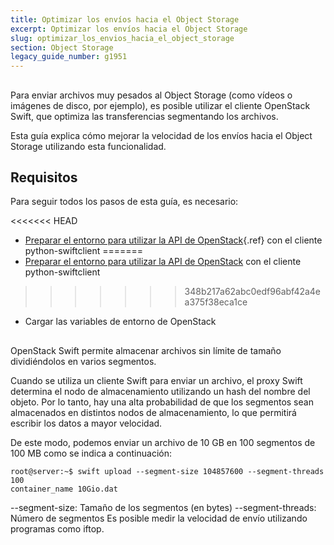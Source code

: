 ```yaml
---
title: Optimizar los envíos hacia el Object Storage
excerpt: Optimizar los envíos hacia el Object Storage
slug: optimizar_los_envios_hacia_el_object_storage
section: Object Storage
legacy_guide_number: g1951
---
```



## 
Para enviar archivos muy pesados al Object Storage (como vídeos o imágenes de disco, por ejemplo), es posible utilizar el cliente OpenStack Swift, que optimiza las transferencias segmentando los archivos.

Esta guía explica cómo mejorar la velocidad de los envíos hacia el Object Storage utilizando esta funcionalidad.


## Requisitos
Para seguir todos los pasos de esta guía, es necesario:


<<<<<<< HEAD
- [Preparar el entorno para utilizar la API de OpenStack](../platform/public-cloud/prepare_the_environment_for_using_the_openstack_api/guide.es-us.md){.ref} con el cliente python-swiftclient
=======
- [Preparar el entorno para utilizar la API de OpenStack](https://docs.ovh.com/es/public-cloud/preparar_el_entorno_para_utilizar_la_api_de_openstack/) con el cliente python-swiftclient
>>>>>>> 348b217a62abc0edf96abf42a4ea375f38eca1ce
- Cargar las variables de entorno de OpenStack




## 
OpenStack Swift permite almacenar archivos sin límite de tamaño dividiéndolos en varios segmentos.

Cuando se utiliza un cliente Swift para enviar un archivo, el proxy Swift determina el nodo de almacenamiento utilizando un hash del nombre del objeto. Por lo tanto, hay una alta probabilidad de que los segmentos sean almacenados en distintos nodos de almacenamiento, lo que permitirá escribir los datos a mayor velocidad.

De este modo, podemos enviar un archivo de 10 GB en 100 segmentos de 100 MB como se indica a continuación:


```
root@server:~$ swift upload --segment-size 104857600 --segment-threads 100
container_name 10Gio.dat
```


--segment-size: Tamaño de los segmentos (en bytes)
--segment-threads: Número de segmentos
Es posible medir la velocidad de envío utilizando programas como iftop.


## 
 

